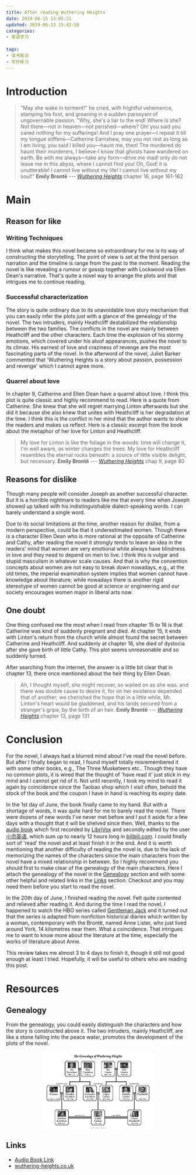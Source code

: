 ```yaml
---
title: After reading Wuthering Heights
date: 2019-06-15 13:05:21
updated: 2019-06-23 15:42:50
categories:
- 英语学习

tags:
- 读书笔记
- 写作练习
---
```

# Introduction
> "May she wake in torment!" he cried, with frightful vehemence, stamping his foot, and groaning in a sudden paroxysm of ungovernable passion. "Why, she's a liar to the end! Where is she? Not there—not in heaven—not perished—where? Oh! you said you cared nothing for my sufferings! And I pray one prayer—I repeat it till my tongue stiffens—Catherine Earnshaw, may you not rest as long as I am living; you said I killed you—haunt me, then! The murdered do haunt their murderers, I believe-I know that ghosts have wandered on earth. Be with me always—take any form—drive me mad! only do not leave me in this abyss, where I cannot find you! Oh, God! it is unutterable! I cannot live without my life! I cannot live without my soul!"
> **Emily Brontë** --- <cite>[Wuthering Heights](https://www.goodreads.com/book/show/6185.Wuthering_Heights)</cite> chapter 16, page 161-162

<!-- more -->
# Main
## Reason for like
### Writing Techniques
I think what makes this novel became so extraordinary for me is its way of constructing the storytelling. The point of view is set at the third person narration and the timeline is range from the past to the moment. Reading the novel is like revealing a rumour or gossip together with Lockwood via Ellen Dean's narrative. That's quite a novel way to arrange the plots and that intrigues me to continue reading.

### Successful characterization
The story is quite ordinary due to its unavoidable love story mechanism that you can easily infer the plots just with a glance of the genealogy of the novel. The two intruders, mainly Heathcliff destabilized the relationship between the two families. The conflicts in the novel are mainly between Heathcliff and the other characters. Each time the explosion of his stormy emotions, which covered under his aloof appearances, pushes the novel to its climax. His earnest of love and craziness of revenge are the most fascinating parts of the novel. In the afterword of the novel, Juliet Barker commented that 'Wuthering Heights is a story about passion, possession and revenge' which I cannot agree more.

### Quarrel about love
In chapter 9, Catherine and Ellen Dean have a quarrel about love. I think this plot is quite classic and highly recommend to read. Here is a quote from Catherine. She knew that she will regret marrying Linton afterwards but she did it because she also knew that unites with Heathcliff is her degradation at the time. I think this is the conflict in her mind that the author wants to show the readers and makes us reflect. Here is a classic excerpt from the book about the metaphor of her love for Linton and Heathcliff.
> My love for Linton is like the foliage in the woods: time will change it, I'm well aware, as winter changes the trees. My love for Heathcliff resembles the eternal rocks beneath: a source of little visible delight, but necessary.
> **Emily Brontë** --- <cite>[Wuthering Heights](https://www.goodreads.com/book/show/6185.Wuthering_Heights)</cite> chap 9, page 80

## Reasons for dislike
Though many people will consider Joseph as another successful character. But it is a horrible nightmare to readers like me that every time when Joseph showed up talked with his indistinguishable dialect-speaking words. I can barely understand a single word.

Due to its social limitations at the time, another reason for dislike, from a modern perspective, could be that it underestimated women. Though there is a character Ellen Dean who is more rational at the opposite of Catherine and Cathy, after reading the novel it strongly tends to leave an idea in the readers' mind that women are very emotional while always have blindness in love and they need to depend on men to live. I think this is vulgar and stupid masculism in whatever scale causes. And that is why the convention concepts about women are not easy to break down nowadays, e.g., at the old times, the imperial examination system implies that women cannot have knowledge about literature; while nowadays there is another rigid stereotype of women cannot be good at science or engineering and our society encourages women major in liberal arts now.

## One doubt
One thing confused me the most when I read from chapter 15 to 16 is that Catherine was kind of suddenly pregnant and died. At chapter 15, it ends with Linton's return from the church while almost found the secret between Catherine and Heathcliff. And suddenly at chapter 16, she died of dystocia after she gave birth of little Cathy. This plot seems unreasonable and so suddenly turned.

After searching from the internet, the answer is a little bit clear that in chapter 13, there once mentioned about the heir thing by Ellen Dean.
> Ah, I thought myself, she might recover, so waited on as she was. and there was double cause to desire it, for on her existence depended that of another; we cherished the hope that in a little while, Mr. Linton's heart would be gladdened, and his lands secured from a stranger's gripe, by the birth of an heir.
**Emily Brontë** --- <cite>[Wuthering Heights](https://www.goodreads.com/book/show/6185.Wuthering_Heights)</cite> chapter 13, page 131

# Conclusion
For the novel, I always had a blurred mind about I've read the novel before. But after I finally began to read, I found myself totally misremembered it with some other books, e.g., The Three Musketeers etc.. Though they have no common plots, it is wired that the thought of 'have read it' just stick in my mind and I cannot get rid of it. Not until recently, I took my mind to read it again by coincidence since the Taobao shop which I visit often, behold the stock of the book and the coupon I have in hand is reaching its expiry date.

In the 1st day of June, the book finally came to my hand. But with a shortage of words, it was quite hard for me to barely read the novel. There were dozens of new words I've never met before and I put it aside for a few days with a thought that it will be shelved since then. Well, thanks to the [audio book](https://www.bilibili.com/video/av17528206) which first recorded by [LibriVox](https://librivox.org/wuthering-heights-by-emily-bronte/) and secondly edited by the user [小宗英语](https://www.bilibili.com/video/av17528206), which sum up to nearly 12 hours long in [bilibili.com](https://www.bilibili.com/). I could finally sort of 'read' the novel and at least finish it in the end. And it is worth mentioning that another difficulty of reading the novel is, due to the lack of memorizing the names of the characters since the main characters from the novel have a mixed relationship in between. So I highly recommend you should first to make clear of the genealogy of the main characters. Here I attach the genealogy of the novel in the [Genealogy](#Genealogy) section and with some other helpful and related links in the [Links](#Links) section. Checkout and you may need them before you start to read the novel.

In the 20th day of June, I finished reading the novel. Felt quite contented and relieved after reading it. And during the time I read the novel, I happened to watch the HBO series called [Gentleman Jack](https://www.imdb.com/title/tt7211618/) and it turned out that the series is adapted from nonfiction historical diaries which written by a woman, contemporary with the Brontë, named Anne Lister, who just lived around York, 14 kilometres near them. What a coincidence. That intrigues me to want to know more about the literature at the time, especially the works of literature about Anne.

This review takes me almost 3 to 4 days to finish it, though it still not good enough at least I tried. Hopefully, it will be useful to others who are reading this post.

# Resources
## Genealogy
From the genealogy, you could easily distinguish the characters and how the story is constructed above it. The two intruders, mainly Heathcliff, are like a stone falling into the peace water, promotes the development of the plots of the novel.

<div style="width: 300px; margin: auto">

![Genealogy of Wuthering Heights](https://raw.githubusercontent.com/zhongqin0820/zhongqin0820.github.io/source-articles/source/images/genealogy-wuthering-heights.jpg)
</div>

## Links
- [Audio Book Link](https://www.bilibili.com/video/av17528206)
- [wuthering-heights.co.uk](https://www.wuthering-heights.co.uk)
